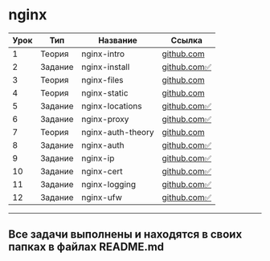 # nginx

| Урок | Тип     | Название          | Ссылка                             |
| ---- | ------- | ----------------- | ---------------------------------- |
| 1    | Теория  | nginx-intro       | [github.com](./nginx-intro/)       |
| 2    | Задание | nginx-install     | [github.com✅](./nginx-install/)     |
| 3    | Теория  | nginx-files       | [github.com](./nginx-files/)       |
| 4    | Теория  | nginx-static      | [github.com](./nginx-static/)      |
| 5    | Задание | nginx-locations   | [github.com✅](./nginx-locations/)   |
| 6    | Задание | nginx-proxy       | [github.com✅](./nginx-proxy/)       |
| 7    | Теория  | nginx-auth-theory | [github.com](./nginx-auth-theory/) |
| 8    | Задание | nginx-auth        | [github.com✅](./nginx-auth/)        |
| 9    | Задание | nginx-ip          | [github.com✅](./nginx-ip/)          |
| 10   | Задание | nginx-cert        | [github.com✅](./nginx-cert/)        |
| 11   | Задание | nginx-logging     | [github.com✅](./nginx-logging/)     |
| 12   | Задание | nginx-ufw         | [github.com✅](./nginx-ufw/)         |

---

## Все задачи выполнены и находятся в своих папках в файлах README.md